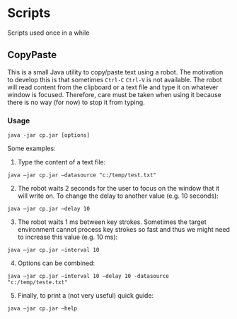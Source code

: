 # Scripts
Scripts used once in a while

## CopyPaste

This is a small Java utility to copy/paste text using a robot. The motivation to develop this is that sometimes `Ctrl-C` `Ctrl-V` is not available. The robot will read content from the clipboard or a text file and type it on whatever window is focused. Therefore, care must be taken when using it because there is no way (for now) to stop it from typing.

### Usage

```Batchfile
java -jar cp.jar [options]
```

Some examples:

1. Type the content of a text file:
```Batchfile
java –jar cp.jar –datasource "c:/temp/test.txt"
```
2. The robot waits 2 seconds for the user to focus on the window that it will write on. To change the delay to another value (e.g. 10 seconds):
```Batchfile
java –jar cp.jar –delay 10
```
3. The robot waits 1 ms between key strokes. Sometimes the target environment cannot process key strokes so fast and thus we might need to increase this value (e.g. 10 ms):
```Batchfile
java –jar cp.jar –interval 10
```
4. Options can be combined:
```Batchfile
java –jar cp.jar –interval 10 –delay 10 -datasource "c:/temp/teste.txt"
```
5. Finally, to print a (not very useful) quick guide: 
```Batchfile
java –jar cp.jar –help 
```
